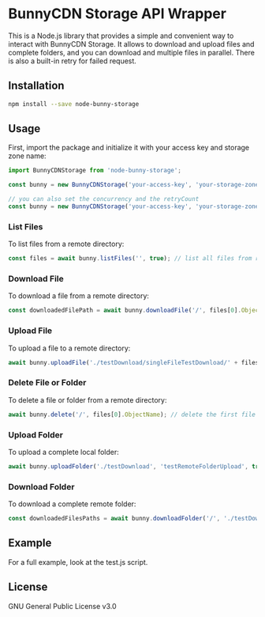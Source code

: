 # BunnyCDN Storage API Wrapper

This is a Node.js library that provides a simple and convenient way to interact with BunnyCDN Storage.
It allows to download and upload files and complete folders, and you can download and multiple files in parallel.
There is also a built-in retry for failed request.

## Installation

```bash
npm install --save node-bunny-storage
```

## Usage
First, import the package and initialize it with your access key and storage zone name:

```javascript
import BunnyCDNStorage from 'node-bunny-storage';

const bunny = new BunnyCDNStorage('your-access-key', 'your-storage-zone-name');

// you can also set the concurrency and the retryCount
const bunny = new BunnyCDNStorage('your-access-key', 'your-storage-zone-name', 4, 1);
```
### List Files
To list files from a remote directory:
```javascript
const files = await bunny.listFiles('', true); // list all files from root folder recursively
```

### Download File
To download a file from a remote directory:
```javascript
const downloadedFilePath = await bunny.downloadFile('/', files[0].ObjectName, './testDownload/singleFileTestDownload'); // download the first file from the root folder
```

### Upload File
To upload a file to a remote directory:
```javascript
await bunny.uploadFile('./testDownload/singleFileTestDownload/' + files[0].ObjectName, 'testRemoteSingleFileUpload'); // upload the file to /testRemoteSingleFileUpload folder
```

### Delete File or Folder
To delete a file or folder from a remote directory:
```javascript
await bunny.delete('/', files[0].ObjectName); // delete the first file from the root folder
```

### Upload Folder
To upload a complete local folder:
```javascript
await bunny.uploadFolder('./testDownload', 'testRemoteFolderUpload', true); // upload all files and subdirectories from the local ./testDownload folder to the remote /testRemoteFolderUpload folder
```

### Download Folder
To download a complete remote folder:
```javascript
const downloadedFilesPaths = await bunny.downloadFolder('/', './testDownload/downloadFolderTest', true); // download all files from the remote storage including subdirectories to the local ./testDownload/downloadFolderTest folder
```

## Example
For a full example, look at the test.js script.

## License
GNU General Public License v3.0
